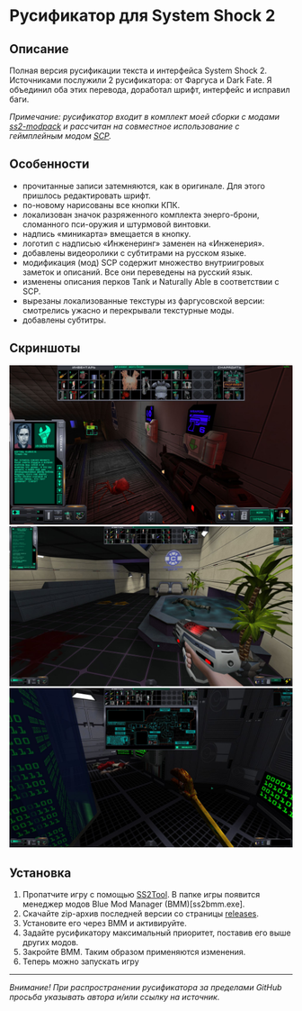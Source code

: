# Русификатор для System Shock 2 

## Описание

Полная версия русификации текста и интерфейса System Shock 2. Источниками послужили 2 русификатора: от Фаргуса и Dark Fate. Я объединил оба этих перевода, доработал шрифт, интерфейс и исправил баги. 

*Примечание: русификатор входит в комплект моей сборки с модами [ss2-modpack](https://github.com/BroFox86/ss2-modpack) и рассчитан на совместное использование с геймплейным модом [SCP](https://www.systemshock.org/index.php?topic=7116.0).*

## Особенности

* прочитанные записи затемняются, как в оригинале. Для этого пришлось редактировать шрифт.
* по-новому нарисованы все кнопки КПК.
* локализован значок разряженного комплекта энерго-брони, сломанного пси-оружия и штурмовой винтовки.
* надпись «миникарта» вмещается в кнопку.
* логотип с надписью «Инженеринг» заменен на «Инженерия».
* добавлены видеоролики с субтитрами на русском языке.
* модификация (мод) SCP содержит множество внутриигровых заметок и описаний. Все они переведены на русский язык.
* изменены описания перков Tank и Naturally Able в соответствии с SCP.
* вырезаны локализованные текстуры из фаргусовской версии: смотрелись ужасно и перекрывали текстурные моды.
* добавлены субтитры.

## Скриншоты

![Screenshot](https://github.com/BroFox86/ss2-rus/raw/master/screenshots/gui.jpg)
![Screenshot](https://github.com/BroFox86/ss2-rus/raw/master/screenshots/records.jpg)
![Screenshot](https://github.com/BroFox86/ss2-rus/raw/master/screenshots/map.jpg)

## Установка 

1. Пропатчите игру с помощью [SS2Tool](https://www.systemshock.org/index.php?topic=4141.0). В папке игры появится менеджер модов Blue Mod Manager (BMM)[ss2bmm.exe].
3. Скачайте zip-архив последней версии со страницы [releases](https://github.com/BroFox86/ss2-rus/releases).
3. Установите его через BMM и активируйте. 
4. Задайте русификатору максимальный приоритет, поставив его выше других модов.
5. Закройте BMM. Таким образом применяются изменения.
6. Теперь можно запускать игру
__________

*Внимание! При распространении русификатора за пределами GitHub просьба указывать автора и/или ссылку на источник.* 